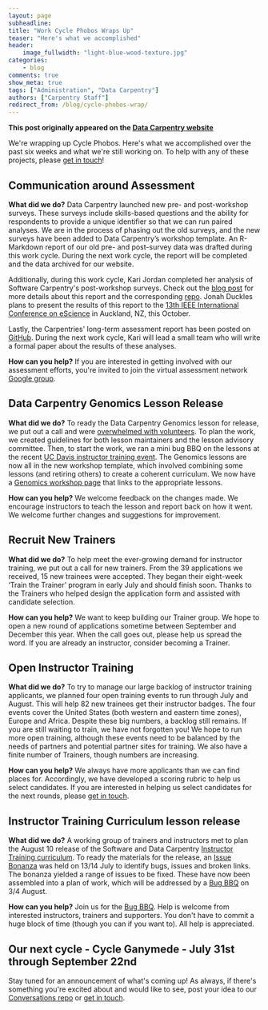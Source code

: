 ```yaml
---
layout: page
subheadline:
title: "Work Cycle Phobos Wraps Up"
teaser: "Here's what we accomplished"
header:
    image_fullwidth: "light-blue-wood-texture.jpg"
categories:
    - blog
comments: true
show_meta: true
tags: ["Administration", "Data Carpentry"]
authors: ["Carpentry Staff"]
redirect_from: /blog/cycle-phobos-wrap/
--- 
```


**This post originally appeared on the [Data Carpentry website](https://datacarpentry.org)**

We're wrapping up Cycle Phobos. Here's what we accomplished over the past six weeks and what we're still working on. To help with any of these projects, please [get in touch](mailto:bweaver@carpentries.org)!

## Communication around Assessment

**What did we do?**
Data Carpentry launched new pre- and post-workshop surveys. These surveys include skills-based questions and the ability for respondents to provide a unique identifier so that we can run paired analyses. We are in the process of phasing out the old surveys, and the new surveys have been added to Data Carpentry’s workshop template. An R-Markdown report of our old pre- and post-survey data was drafted during this work cycle. During the next work cycle, the report will be completed and the data archived for our website.

Additionally, during this work cycle, Kari Jordan completed her analysis of Software Carpentry's post-workshop surveys. Check out the [blog post](https://software-carpentry.org/blog/2017/07/assess_report.html) for more details about this report and the corresponding [repo](https://github.com/kariljordan/carpentry-community-assessment-projects/tree/master/software-carpentry-projects). Jonah Duckles plans to present the results of this report to the [13th IEEE International Conference on eScience](http://escience2017.org.nz) in Auckland, NZ, this October.

Lastly, the Carpentries' long-term assessment report has been posted on [GitHub](https://carpentries.github.io/public-survey-info/documents/reports/Carpentry-Reports/Long-Term-Feedback-Survey-Report/2017-04-17-carpentry-long-term-assessment-survey-report.html). During the next work cycle, Kari will lead a small team who will write a formal paper about the results of these analyses.

**How can you help?**
If you are interested in getting involved with our assessment efforts, you're invited to join the virtual assessment network [Google group](https://groups.google.com/a/carpentries.org/forum/#!aboutgroup/assessment-network).

## Data Carpentry Genomics Lesson Release

**What did we do?**
To ready the Data Carpentry Genomics lesson for release, we put out a call and were [overwhelmed with volunteers](http://www.datacarpentry.org/blog/genomics-interest/). To plan the work, we created guidelines for both lesson maintainers and the lesson advisory committee. Then, to start the work, we ran a mini bug BBQ on the lessons at the recent [UC Davis instructor training event](https://dib-lab.github.io/2017-06-19-DIBSI-TTT/). The Genomics lessons are now all in the new workshop template, which involved combining some lessons (and retiring others) to create a coherent curriculum. We now have a [Genomics workshop page](http://www.datacarpentry.org/genomics-workshop/) that links to the appropriate lessons.

**How can you help?**
We welcome feedback on the changes made. We encourage instructors to teach the lesson and report back on how it went. We welcome further changes and suggestions for improvement.

## Recruit New Trainers  

**What did we do?**
To help meet the ever-growing demand for instructor training, we put out a call for new trainers. From the 39 applications we received, 15 new trainees were accepted. They began their eight-week ‘Train the Trainer’ program in early July and should finish soon. Thanks to the Trainers who helped design the application form and assisted with candidate selection.

**How can you help?**
We want to keep building our Trainer group. We hope to open a new round of applications sometime between September and December this year. When the call goes out, please help us spread the word. If you are already an instructor, consider becoming a Trainer.

## Open Instructor Training  

**What did we do?**
To try to manage our large backlog of instructor training applicants, we planned four open training events to run through July and August. This will help 82 new trainees get their instructor badges. The four events cover the United States (both western and eastern time zones), Europe and Africa. Despite these big numbers, a backlog still remains. If you are still waiting to train, we have not forgotten you! We hope to run more open training, although these events need to be balanced by the needs of partners and potential partner sites for training. We also have a finite number of Trainers, though numbers are increasing.

**How can you help?**
We always have more applicants than we can find places for. Accordingly, we have developed a scoring rubric to help us select candidates. If you are interested in helping us select candidates for the next rounds, please [get in touch](mailto:ebecker@carpentries.org).

## Instructor Training Curriculum lesson release

**What did we do?**
A working group of trainers and instructors met to plan the August 10 release of the Software and Data Carpentry [Instructor Training curriculum](http://swcarpentry.github.io/instructor-training/). To ready the materials for the release, an [Issue Bonanza](http://www.datacarpentry.org/blog/instructor-training-bonanza/) was held on 13/14 July to identify bugs, issues and broken links. The bonanza yielded a range of issues to be fixed. These have now been assembled into a plan of work, which will be addressed by a [Bug BBQ](http://www.datacarpentry.org/blog/bug-bbq/) on 3/4 August.

**How can you help?**
Join us for the [Bug BBQ](http://www.datacarpentry.org/blog/bug-bbq/). Help is welcome from interested instructors, trainers and supporters. You don't have to commit a huge block of time (though you can if you want to). All help is appreciated.

## Our next cycle - Cycle Ganymede - July 31st through September 22nd  
Stay tuned for an announcement of what's coming up! As always, if there's something you're excited about and would like to see, post your idea to our [Conversations repo](https://github.com/carpentries/conversations/issues) or [get in touch](mailto:bweaver@carpentries.org).
